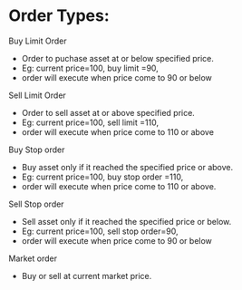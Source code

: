 Order Types:
===========

Buy Limit Order
  - Order to puchase asset at or below specified price.
  - Eg: current price=100, buy limit =90, 
  - order will execute when price come to 90 or below

Sell Limit Order
  - Order to sell asset at or above specified price.
  - Eg: current price=100, sell limit =110,
  - order will execute when price come to 110 or above

Buy Stop order
  - Buy asset only if it reached the specified price or above.
  - Eg: current price=100, buy stop order =110,
  - order will execute when price come to 110 or above.

Sell Stop order
  - Sell asset only if it reached the specified price or below.
  - Eg: current price=100, sell stop order=90,
  - order will execute when price come to 90 or below

Market order
  - Buy or sell at current market price.